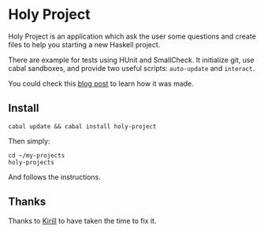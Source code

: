 # Holy Project

Holy Project is an application which ask the user some questions
and create files to help you starting a new Haskell project.

There are example for tests using HUnit and SmallCheck.
It initialize git, use cabal sandboxes, and provide two useful scripts:
`auto-update` and `interact`.

You could check this [blog post](http://yannesposito.com/Scratch/en/blog/Holy-Haskell-Starter/) to learn how it was made.

## Install

~~~
cabal update && cabal install holy-project
~~~

Then simply:

~~~
cd ~/my-projects
holy-projects
~~~~

And follows the instructions.

## Thanks

Thanks to [Kirill](https://github.com/qrilka) to have taken the time to fix it.
